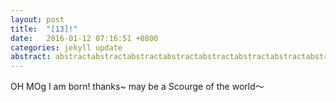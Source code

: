 ```yaml
---
layout: post
title:  "[13]!"
date:   2016-01-12 07:16:51 +0800
categories: jekyll update
abstract: abstractabstractabstractabstractabstractabstractabstractabstractabstract
---
```


OH MOg
I am born! thanks~ may be a Scourge of the world～
